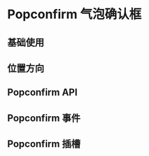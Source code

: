 <script setup>
import demo from './demo.vue'
import Position from './position.vue'
import API from './api.vue'
import SLOT from './slot.vue'
import Event from './event.vue'
</script>

# Popconfirm 气泡确认框

## 基础使用

<Preview comp-name="Popconfirm" demo-name="demo">
  <demo />
</Preview>
 
## 位置方向

<Preview comp-name="Popconfirm" demo-name="position">
  <Position />
</Preview>

## Popconfirm API

<API/>

## Popconfirm 事件

<Event/>

## Popconfirm 插槽

<SLOT/>

